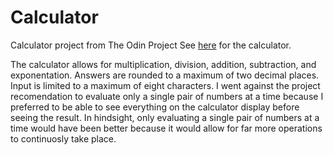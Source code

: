 # Calculator
Calculator project from The Odin Project
See [here](https://danielvec.github.io/Calculator/) for the calculator.

The calculator allows for multiplication, division, addition, subtraction, and exponentation. Answers are rounded to a maximum of two decimal places. Input is limited to a maximum of eight characters. I went against the project recomendation to evaluate only a single pair of numbers at a time because I preferred to be able to see everything on the calculator display before seeing the result. In hindsight, only evaluating a single pair of numbers at a time would have been better because it would allow for far more operations to continuosly take place.
